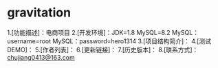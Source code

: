 # gravitation
1.[功能描述]：电商项目
2.[开发环境]：JDK=1.8
            MySQL=8.2
            MySQL：username=root
            MySQL：password=hero1314
3.[项目结构简介]：
4.[测试DEMO]：
5.[作者列表]：
6.[更新链接]：
7.[历史版本]：
8.[联系方式]：chujiang0413@163.com
